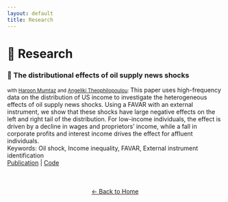 ```yaml
---
layout: default
title: Research
---
```


# 🔬 Research

### 🔹 The distributional effects of oil supply news shocks 
<small> with [Haroon Mumtaz](https://sites.google.com/site/hmumtaz77/) and [Angeliki Theophilopoulou](https://sites.google.com/view/angelikitheophilopoulou/home): </small>
This paper uses high-frequency data on the distribution of US income to investigate the heterogeneous effects of oil supply news shocks. Using a FAVAR with an external instrument, we show that these shocks have large negative effects on the left and right tail of the distribution. For low-income individuals, the effect is driven by a decline in wages and proprietors’ income, while a fall in corporate profits and interest income drives the effect for affluent individuals.  
Keywords: Oil shock, Income inequality, FAVAR, External instrument identification  
[Publication](https://doi.org/10.1016/j.econlet.2024.111769) | [Code](https://www.dropbox.com/scl/fo/nwnrtw2jknsdb6ixzd0b7/AJw-LfAeSrDm0OAx9p600ic?rlkey=w0truu7ellhzpfgy3n249j7lk&dl=0)


<div style="text-align: center; margin-top: 50px;">
  <a href="index.html">← Back to Home</a>
</div>

